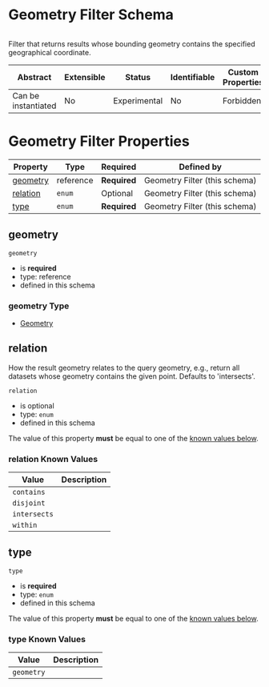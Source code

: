 
# Geometry Filter Schema

```
```

Filter that returns results whose bounding geometry contains the specified geographical coordinate.

| Abstract | Extensible | Status | Identifiable | Custom Properties | Additional Properties | Defined In |
|----------|------------|--------|--------------|-------------------|-----------------------|------------|
| Can be instantiated | No | Experimental | No | Forbidden | Forbidden | [schema/components/geometryFilter.json](schema/components/geometryFilter.json) |

# Geometry Filter Properties

| Property | Type | Required | Defined by |
|----------|------|----------|------------|
| [geometry](#geometry) | reference | **Required** | Geometry Filter (this schema) |
| [relation](#relation) | `enum` | Optional | Geometry Filter (this schema) |
| [type](#type) | `enum` | **Required** | Geometry Filter (this schema) |

## geometry


`geometry`

* is **required**
* type: reference
* defined in this schema

### geometry Type



* [Geometry](schema/components/geo.md#/Geometry)





## relation

How the result geometry relates to the query geometry, e.g., return all datasets whose geometry contains the given point. Defaults to 'intersects'.

`relation`

* is optional
* type: `enum`
* defined in this schema

The value of this property **must** be equal to one of the [known values below](#relation-known-values).

### relation Known Values
| Value | Description |
|-------|-------------|
| `contains` |  |
| `disjoint` |  |
| `intersects` |  |
| `within` |  |




## type


`type`

* is **required**
* type: `enum`
* defined in this schema

The value of this property **must** be equal to one of the [known values below](#type-known-values).

### type Known Values
| Value | Description |
|-------|-------------|
| `geometry` |  |



